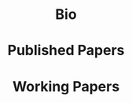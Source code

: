 <center><h1> Bio</h1></center>
  
<center><h1> Published Papers</h1></center>

<center><h1> Working Papers</h1></center>

 
